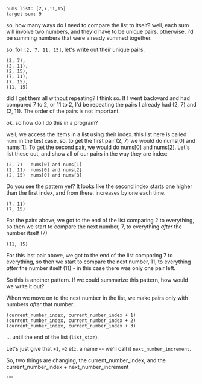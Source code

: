 
```
nums list: [2,7,11,15]
target sum: 9
```

so, how many ways do I need to compare the list to itself?
well, each sum will involve two numbers, and they'd have to be unique pairs.
otherwise, i'd be summing numbers that were already summed together.

so, for `[2, 7, 11, 15]`, let's write out their unique pairs.

```
(2, 7),
(2, 11),
(2, 15),
(7, 11),
(7, 15),
(11, 15)
```

did I get them all without repeating? I think so. If I went backward and had compared 7 to 2, or 11 to 2, I'd be repeating the pairs I already had (2, 7) and (2, 11). The order of the pairs is not important.

ok, so how do I do this in a program?

well, we access the items in a list using their index. this list here is called `nums` in the test case, so,
to get the first pair (2, 7) we would do nums[0] and nums[1]. To get the second pair, 
we would do nums[0] and nums[2]. Let's list these out, and show all of our pairs in the way they are index:

```
(2, 7)   nums[0] and nums[1]
(2, 11)  nums[0] and nums[2]
(2, 15)  nums[0] and nums[3]
```

Do you see the pattern yet? It looks like the second index starts one higher than the first index, and from there, increases by one each time.

```
(7, 11)  
(7, 15)
```

For the pairs above, we got to the end of the list comparing 2 to everything, so then we start
to compare the next number, 7, to everything *after* the number itself (7)

```
(11, 15)
```

For this last pair above, we got to the end of the list comparing 7 to everything, so then we start
to compare the next number, 11, to everything _after_ the number itself (11) - in this case there was only one pair left.


So this is another pattern. If we could summarize this pattern, how would we write it out?

When we move on to the next number in the list, we make pairs only with numbers *after* that number.

```
(current_number_index, current_number_index + 1)
(current_number_index, current_number_index + 2)
(current_number_index, current_number_index + 3)
```

... until the end of the list (`list_size`).

Let's just give that `+1`, `+2` etc. a name -- we'll call it `next_number_increment`.

So, two things are changing, the current_number_index, and the current_number_index + next_number_increment

"""
